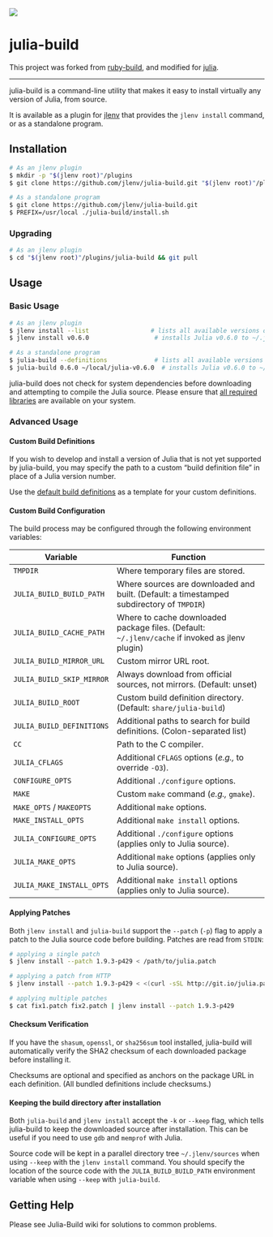 ![](https://travis-ci.org/HiroakiMikami/julia-build.svg?branch=master)

# julia-build

This project was forked from [ruby-build](https://github.com/rbenv/ruby-build), and modified for [julia](https://github.com/JuliaLang/julia).

---

julia-build is a command-line utility that makes it easy to install virtually any
version of Julia, from source.

It is available as a plugin for [jlenv](https://github.com/HiroakiMikami/julia-build) that
provides the `jlenv install` command, or as a standalone program.

## Installation

```sh
# As an jlenv plugin
$ mkdir -p "$(jlenv root)"/plugins
$ git clone https://github.com/jlenv/julia-build.git "$(jlenv root)"/plugins/julia-build

# As a standalone program
$ git clone https://github.com/jlenv/julia-build.git
$ PREFIX=/usr/local ./julia-build/install.sh
```

### Upgrading

```sh
# As an jlenv plugin
$ cd "$(jlenv root)"/plugins/julia-build && git pull
```

## Usage

### Basic Usage

```sh
# As an jlenv plugin
$ jlenv install --list                 # lists all available versions of Julia
$ jlenv install v0.6.0                  # installs Julia v0.6.0 to ~/.jlenv/versions

# As a standalone program
$ julia-build --definitions             # lists all available versions of Julia
$ julia-build 0.6.0 ~/local/julia-v0.6.0  # installs Julia v0.6.0 to ~/local/julia-0.6.0
```

julia-build does not check for system dependencies before downloading and
attempting to compile the Julia source. Please ensure that [all required
libraries](https://github.com/JuliaLang/julia#required-build-tools-and-external-libraries) are available on your system.

### Advanced Usage

#### Custom Build Definitions

If you wish to develop and install a version of Julia that is not yet supported
by julia-build, you may specify the path to a custom “build definition file” in
place of a Julia version number.

Use the [default build definitions][definitions] as a template for your custom
definitions.

#### Custom Build Configuration

The build process may be configured through the following environment variables:

| Variable                 | Function                                                                                         |
| ------------------------ | ------------------------------------------------------------------------------------------------ |
| `TMPDIR`                 | Where temporary files are stored.                                                                |
| `JULIA_BUILD_BUILD_PATH`  | Where sources are downloaded and built. (Default: a timestamped subdirectory of `TMPDIR`)        |
| `JULIA_BUILD_CACHE_PATH`  | Where to cache downloaded package files. (Default: `~/.jlenv/cache` if invoked as jlenv plugin)  |
| `JULIA_BUILD_MIRROR_URL`  | Custom mirror URL root.                                                                          |
| `JULIA_BUILD_SKIP_MIRROR` | Always download from official sources, not mirrors. (Default: unset)                             |
| `JULIA_BUILD_ROOT`        | Custom build definition directory. (Default: `share/julia-build`)                                 |
| `JULIA_BUILD_DEFINITIONS` | Additional paths to search for build definitions. (Colon-separated list)                         |
| `CC`                     | Path to the C compiler.                                                                          |
| `JULIA_CFLAGS`            | Additional `CFLAGS` options (_e.g.,_ to override `-O3`).                                         |
| `CONFIGURE_OPTS`         | Additional `./configure` options.                                                                |
| `MAKE`                   | Custom `make` command (_e.g.,_ `gmake`).                                                         |
| `MAKE_OPTS` / `MAKEOPTS` | Additional `make` options.                                                                       |
| `MAKE_INSTALL_OPTS`      | Additional `make install` options.                                                               |
| `JULIA_CONFIGURE_OPTS`    | Additional `./configure` options (applies only to Julia source).                                 |
| `JULIA_MAKE_OPTS`         | Additional `make` options (applies only to Julia source).                                        |
| `JULIA_MAKE_INSTALL_OPTS` | Additional `make install` options (applies only to Julia source).                                |

#### Applying Patches

Both `jlenv install` and `julia-build` support the `--patch` (`-p`) flag to apply
a patch to the Julia source code before building. Patches are
read from `STDIN`:

```sh
# applying a single patch
$ jlenv install --patch 1.9.3-p429 < /path/to/julia.patch

# applying a patch from HTTP
$ jlenv install --patch 1.9.3-p429 < <(curl -sSL http://git.io/julia.patch)

# applying multiple patches
$ cat fix1.patch fix2.patch | jlenv install --patch 1.9.3-p429
```

#### Checksum Verification

If you have the `shasum`, `openssl`, or `sha256sum` tool installed, julia-build will
automatically verify the SHA2 checksum of each downloaded package before
installing it.

Checksums are optional and specified as anchors on the package URL in each
definition. (All bundled definitions include checksums.)

#### Keeping the build directory after installation

Both `julia-build` and `jlenv install` accept the `-k` or `--keep` flag, which
tells julia-build to keep the downloaded source after installation. This can be
useful if you need to use `gdb` and `memprof` with Julia.

Source code will be kept in a parallel directory tree `~/.jlenv/sources` when
using `--keep` with the `jlenv install` command. You should specify the
location of the source code with the `JULIA_BUILD_BUILD_PATH` environment
variable when using `--keep` with `julia-build`.

## Getting Help

Please see Julia-Build wiki for solutions to common problems.

  [jlenv]: https://github.com/HiroakiMikami/jlenv
  [definitions]: https://github.com/HiroakiMikami/julia-build/tree/master/share/julia-build
  [wiki]: https://github.com/HiroakiMikami/julia-build/wiki
